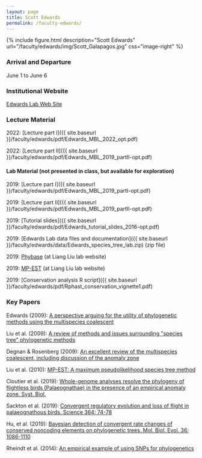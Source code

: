 ```yaml
---
layout: page
title: Scott Edwards
permalink: /faculty-edwards/
---
```

{% include figure.html description="Scott Edwards" url="/faculty/edwards/img/Scott_Galapagos.jpg" css="image-right" %}

### Arrival and Departure

June 1 to June 6

### Institutional Website

[Edwards Lab Web Site](http://edwards.oeb.harvard.edu/)

### Lecture Material 

2022: [Lecture part I]({{ site.baseurl }}/faculty/edwards/pdf/Edwards_MBL_2022_opt.pdf)

2022: [Lecture part II]({{ site.baseurl }}/faculty/edwards/pdf/Edwards_MBL_2019_partII-opt.pdf)

#### Lab Material (not presented in class, but available for exploration)

2019: [Lecture part I]({{ site.baseurl }}/faculty/edwards/pdf/Edwards_MBL_2019_partI-opt.pdf)

2019: [Lecture part II]({{ site.baseurl }}/faculty/edwards/pdf/Edwards_MBL_2019_partII-opt.pdf)

2019: [Tutorial slides]({{ site.baseurl }}/faculty/edwards/pdf/Edwards_tutorial_slides_2016-opt.pdf)

2019: [Edwards Lab data files and documentation]({{ site.baseurl }}/faculty/edwards/data/Edwards_species_tree_lab.zip) (zip file)

2019: [Phybase](http://faculty.franklin.uga.edu/lliu/phybase) (at Liang Liu lab website)

2019: [MP-EST](http://faculty.franklin.uga.edu/lliu/mp-est) (at Liang Liu lab website)

2019: [Conservation analysis R script]({{ site.baseurl }}/faculty/edwards/pdf/Rphast_conservation_vignette1.pdf)

### Key Papers

Edwards (2009): [A perspective arguing for the utility of phylogenetic methods using the multispecies coalescent](https://doi.org/10.1111/j.1558-5646.2008.00549.x) 

Liu et al. (2009): [A review of methods and issues surrounding "species tree" phylogenetic methods](https://doi.org/10.1016/j.ympev.2009.05.033)

Degnan & Rosenberg (2009): [An excellent review of the multispecies coalescent, including discussion of the anomaly zone](https://doi.org/10.1016/j.tree.2009.01.009)

Liu et al. (2010): [MP-EST: A maximum pseudolikelihood species tree method](http://www.biomedcentral.com/1471-2148/10/302)

Cloutier et al. (2019): [Whole-genome analyses resolve the phylogeny of flightless birds (Palaeognathae) in the presence of an empirical anomaly zone. Syst. Biol.](https://doi.org/10.1093/sysbio/syz019) 

Sackton et al. (2019): [Convergent regulatory evolution and loss of flight in palaeognathous birds. Science 364: 74-78](https://doi.org/10.1126/science.aat7244)

Hu, et al. (2019): [Bayesian detection of convergent rate changes of conserved noncoding elements on phylogenetic trees. Mol. Biol. Evol. 36: 1086-1110](https://doi.org/10.1093/molbev/msz049)

Rheindt et al. (2014): [An empirical example of using SNPs for phylogenetics](https://doi.org/10.1093/sysbio/syt070)
